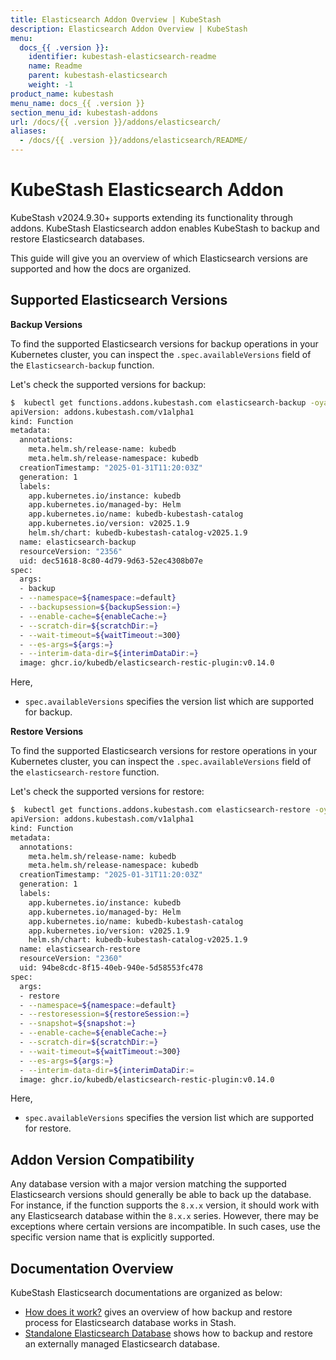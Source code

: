 ```yaml
---
title: Elasticsearch Addon Overview | KubeStash
description: Elasticsearch Addon Overview | KubeStash
menu:
  docs_{{ .version }}:
    identifier: kubestash-elasticsearch-readme
    name: Readme
    parent: kubestash-elasticsearch
    weight: -1
product_name: kubestash
menu_name: docs_{{ .version }}
section_menu_id: kubestash-addons
url: /docs/{{ .version }}/addons/elasticsearch/
aliases:
  - /docs/{{ .version }}/addons/elasticsearch/README/
---
```


# KubeStash Elasticsearch Addon

KubeStash v2024.9.30+ supports extending its functionality through addons. KubeStash Elasticsearch addon enables KubeStash to backup and restore Elasticsearch databases.

This guide will give you an overview of which Elasticsearch versions are supported and how the docs are organized.

## Supported Elasticsearch Versions

**Backup Versions**

To find the supported Elasticsearch versions for backup operations in your Kubernetes cluster, you can inspect the `.spec.availableVersions` field of the `Elasticsearch-backup` function.

Let's check the supported versions for backup:

```bash
$  kubectl get functions.addons.kubestash.com elasticsearch-backup -oyaml
apiVersion: addons.kubestash.com/v1alpha1
kind: Function
metadata:
  annotations:
    meta.helm.sh/release-name: kubedb
    meta.helm.sh/release-namespace: kubedb
  creationTimestamp: "2025-01-31T11:20:03Z"
  generation: 1
  labels:
    app.kubernetes.io/instance: kubedb
    app.kubernetes.io/managed-by: Helm
    app.kubernetes.io/name: kubedb-kubestash-catalog
    app.kubernetes.io/version: v2025.1.9
    helm.sh/chart: kubedb-kubestash-catalog-v2025.1.9
  name: elasticsearch-backup
  resourceVersion: "2356"
  uid: dec51618-8c80-4d79-9d63-52ec4308b07e
spec:
  args:
  - backup
  - --namespace=${namespace:=default}
  - --backupsession=${backupSession:=}
  - --enable-cache=${enableCache:=}
  - --scratch-dir=${scratchDir:=}
  - --wait-timeout=${waitTimeout:=300}
  - --es-args=${args:=}
  - --interim-data-dir=${interimDataDir:=}
  image: ghcr.io/kubedb/elasticsearch-restic-plugin:v0.14.0
```

Here,
- `spec.availableVersions` specifies the version list which are supported for backup.


**Restore Versions**

To find the supported Elasticsearch versions for restore operations in your Kubernetes cluster, you can inspect the `.spec.availableVersions` field of the `elasticsearch-restore` function.

Let's check the supported versions for restore:

```bash
$  kubectl get functions.addons.kubestash.com elasticsearch-restore -oyaml
apiVersion: addons.kubestash.com/v1alpha1
kind: Function
metadata:
  annotations:
    meta.helm.sh/release-name: kubedb
    meta.helm.sh/release-namespace: kubedb
  creationTimestamp: "2025-01-31T11:20:03Z"
  generation: 1
  labels:
    app.kubernetes.io/instance: kubedb
    app.kubernetes.io/managed-by: Helm
    app.kubernetes.io/name: kubedb-kubestash-catalog
    app.kubernetes.io/version: v2025.1.9
    helm.sh/chart: kubedb-kubestash-catalog-v2025.1.9
  name: elasticsearch-restore
  resourceVersion: "2360"
  uid: 94be8cdc-8f15-40eb-940e-5d58553fc478
spec:
  args:
  - restore
  - --namespace=${namespace:=default}
  - --restoresession=${restoreSession:=}
  - --snapshot=${snapshot:=}
  - --enable-cache=${enableCache:=}
  - --scratch-dir=${scratchDir:=}
  - --wait-timeout=${waitTimeout:=300}
  - --es-args=${args:=}
  - --interim-data-dir=${interimDataDir:=
  image: ghcr.io/kubedb/elasticsearch-restic-plugin:v0.14.0
```

Here,
- `spec.availableVersions` specifies the version list which are supported for restore.


## Addon Version Compatibility

Any database version with a major version matching the supported Elasticsearch versions should generally be able to back up the database. For instance, if the function supports the `8.x.x` version, it should work with any Elasticsearch database within the `8.x.x` series. However, there may be exceptions where certain versions are incompatible. In such cases, use the specific version name that is explicitly supported.

## Documentation Overview

KubeStash Elasticsearch documentations are organized as below:

- [How does it work?](/docs/addons/elasticsearch/overview/index.md) gives an overview of how backup and restore process for Elasticsearch database works in Stash.
- [Standalone Elasticsearch Database](/docs/addons/elasticsearch/logical/index.md) shows how to backup and restore an externally managed Elasticsearch database.